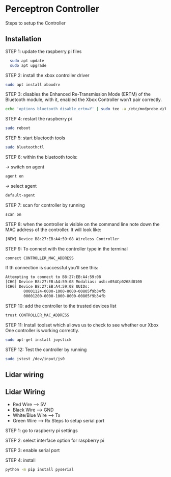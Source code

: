 # Perceptron Controller

Steps to setup the Controller


## Installation

STEP 1: update the raspberry pi files

```bash
  sudo apt update
  sudo apt upgrade
```

STEP 2: install the xbox controller driver 
```bash
sudo apt install xboxdrv
```

STEP 3:  disables the Enhanced Re-Transmission Mode (ERTM) of the Bluetooth module, with it, enabled the Xbox Controller won’t pair correctly.

```bash
echo 'options bluetooth disable_ertm=Y' | sudo tee -a /etc/modprobe.d/blutooth.conf
```

STEP 4: restart the raspberry pi 
```bash
sudo reboot
```

STEP 5: start bluetooth tools 
```bash
sudo bluetoothctl
```

STEP 6: within the bluetooth tools:

-> switch on agent 
```bash
agent on
```
-> select agent 
```bash
default-agent
```

STEP 7: scan for controller by running 
```bash
scan on
```

STEP 8: when the xontroller is visible on the command line note down the MAC address of the controller. It will look like: 
```bash
[NEW] Device B8:27:EB:A4:59:08 Wireless Controller
```

STEP 9: To connect with the controller type in the terminal 
```bash
connect CONTROLLER_MAC_ADDRESS
```
If th connection is successful you'll see this:
```bash
Attempting to connect to B8:27:EB:A4:59:08
[CHG] Device B8:27:EB:A4:59:08 Modalias: usb:v054Cp0268d0100
[CHG] Device B8:27:EB:A4:59:08 UUIDs:
        00001124-0000-1000-8000-00805f9b34fb
        00001200-0000-1000-8000-00805f9b34fb
```
STEP 10: add the controller to the trusted devices list
```bash
trust CONTROLLER_MAC_ADDRESS
```

STEP 11: Install toolset which allows us to check to see whether our Xbox One controller is working correctly.
```bash
sudo apt-get install joystick
```

STEP 12: Test the controller by running
```bash
sudo jstest /dev/input/js0
```
## Lidar wiring

## Lidar Wiring

- Red Wire --> 5V
- Black Wire --> GND
- White/Blue Wire --> Tx
- Green Wire --> Rx
Steps to setup serial port

STEP 1: go to raspberry pi settings

STEP 2: select interface option for raspberry pi

STEP 3: enable serial port 

STEP 4: install
```bash
python -m pip install pyserial
```

